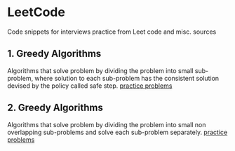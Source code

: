 # LeetCode
Code snippets for interviews practice from Leet code and misc. sources
## 1. Greedy Algorithms 
Algorithms that solve problem by dividing the problem into small sub-problem, where solution to each sub-problem has the consistent solution devised by the policy called safe step. [practice problems](https://github.com/shahrukhx01/LeetCode/tree/master/week3_greedy_algorithms)

## 2. Greedy Algorithms 
Algorithms that solve problem by dividing the problem into small non overlapping sub-problems and solve each sub-problem separately. [practice problems](https://github.com/shahrukhx01/LeetCode/tree/master/week4_divide_and_conquer)
